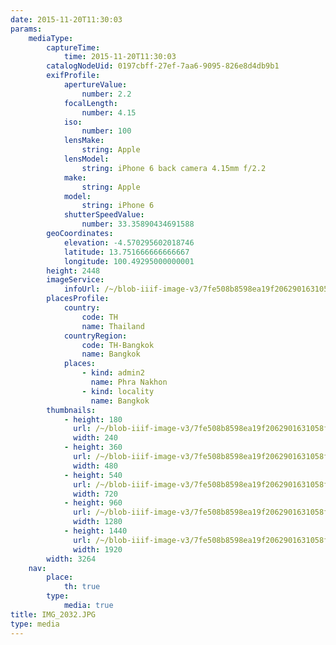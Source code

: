 ```yaml
---
date: 2015-11-20T11:30:03
params:
    mediaType:
        captureTime:
            time: 2015-11-20T11:30:03
        catalogNodeUid: 0197cbff-27ef-7aa6-9095-826e8d4db9b1
        exifProfile:
            apertureValue:
                number: 2.2
            focalLength:
                number: 4.15
            iso:
                number: 100
            lensMake:
                string: Apple
            lensModel:
                string: iPhone 6 back camera 4.15mm f/2.2
            make:
                string: Apple
            model:
                string: iPhone 6
            shutterSpeedValue:
                number: 33.35890434691588
        geoCoordinates:
            elevation: -4.570295602018746
            latitude: 13.751666666666667
            longitude: 100.49295000000001
        height: 2448
        imageService:
            infoUrl: /~/blob-iiif-image-v3/7fe508b8598ea19f2062901631058f127005be00a7366e6886ba4730cbae9e33/info.json
        placesProfile:
            country:
                code: TH
                name: Thailand
            countryRegion:
                code: TH-Bangkok
                name: Bangkok
            places:
                - kind: admin2
                  name: Phra Nakhon
                - kind: locality
                  name: Bangkok
        thumbnails:
            - height: 180
              url: /~/blob-iiif-image-v3/7fe508b8598ea19f2062901631058f127005be00a7366e6886ba4730cbae9e33/full/240%2C180/0/default.jpg
              width: 240
            - height: 360
              url: /~/blob-iiif-image-v3/7fe508b8598ea19f2062901631058f127005be00a7366e6886ba4730cbae9e33/full/480%2C360/0/default.jpg
              width: 480
            - height: 540
              url: /~/blob-iiif-image-v3/7fe508b8598ea19f2062901631058f127005be00a7366e6886ba4730cbae9e33/full/720%2C540/0/default.jpg
              width: 720
            - height: 960
              url: /~/blob-iiif-image-v3/7fe508b8598ea19f2062901631058f127005be00a7366e6886ba4730cbae9e33/full/1280%2C960/0/default.jpg
              width: 1280
            - height: 1440
              url: /~/blob-iiif-image-v3/7fe508b8598ea19f2062901631058f127005be00a7366e6886ba4730cbae9e33/full/1920%2C1440/0/default.jpg
              width: 1920
        width: 3264
    nav:
        place:
            th: true
        type:
            media: true
title: IMG_2032.JPG
type: media
---
```

